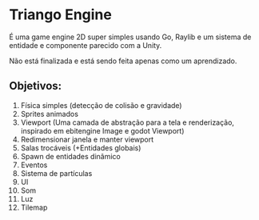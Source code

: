 # Triango Engine
É uma game engine 2D super simples usando Go, Raylib e um sistema de entidade e componente parecido com a Unity.

Não está finalizada e está sendo feita apenas como um aprendizado.





## Objetivos:
1. Física simples (detecção de colisão e gravidade)
2. Sprites animados
3. Viewport (Uma camada de abstração para a tela e renderização, inspirado em ebitengine Image e godot Viewport)
4. Redimensionar janela e manter viewport
5. Salas trocáveis (+Entidades globais)
6. Spawn de entidades dinâmico
7. Eventos
8. Sistema de partículas
9. UI
10. Som
11. Luz
12. Tilemap